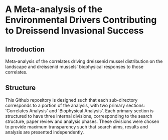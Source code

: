 # A Meta-analysis of the Environmental Drivers Contributing to Dreissend Invasional Success

## Introduction

Meta-analysis of the correlates driving dreissenid mussel distribution on the 
landscape and  dreissenid mussels' biophysical responses to those correlates.

## Structure

This Github repository is designed such that each sub-directory corresponds to
a portion of the analysis, with two primary sections: 'Correlates Analysis' and 
'Biophysical Analysis'. Each primary section is structured to have three internal
divisions, corresponding to the search structure, paper review and analysis phases.
These divisions were chosen to provide maximum transparency such that search aims,
results and analysis are presented independently.
